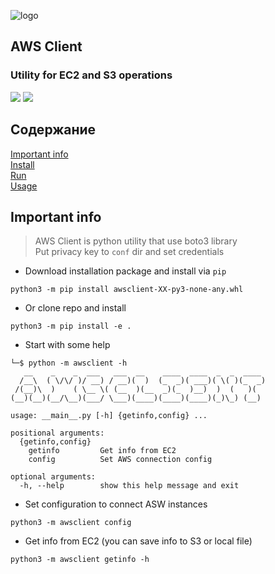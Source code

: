 
![logo](https://github.com/bengart-ze/ziem/blob/8dad879ec60f847391e0cbcdc3caede0983e3701/logo.png)

## AWS Client  
### Utility for EC2 and S3 operations  


![](https://img.shields.io/badge/version-1.0-blue)
![](https://img.shields.io/badge/python-3.9-blue)

## Содержание  
[Important info](#important_info)  
[Install](#install)  
[Run](#install)  
[Usage](#usage)  


<a name="important_info"/>

## Important info  
</a>  

> AWS Client is python utility that use boto3 library    
> Put privacy key to `conf` dir and set credentials  

<a name="install"/>  

- Download installation package and install via `pip`  
```
python3 -m pip install awsclient-XX-py3-none-any.whl  
```

- Or clone repo and install  
```
python3 -m pip install -e .
```

<a name="run"/>  

- Start with some help  
```
└─$ python -m awsclient -h                 
   __    _    _  ___   ___  __    ____  ____  _  _  ____ 
  /__\  ( \/\/ )/ __) / __)(  )  (_  _)( ___)( \( )(_  _)
 /(__)\  )    ( \__ \( (__  )(__  _)(_  )__)  )  (   )(  
(__)(__)(__/\__)(___/ \___)(____)(____)(____)(_)\_) (__) 

usage: __main__.py [-h] {getinfo,config} ...

positional arguments:
  {getinfo,config}
    getinfo         Get info from EC2
    config          Set AWS connection config

optional arguments:
  -h, --help        show this help message and exit
```

<a name="usage"/>  

- Set configuration to connect ASW instances  
```
python3 -m awsclient config
```
- Get info from EC2 (you can save info to S3 or local file)  
```
python3 -m awsclient getinfo -h
```

